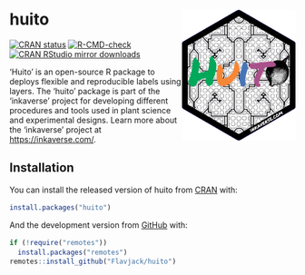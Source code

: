 
# huito <img src="man/figures/logo.png" align="right" width="200" />

<!-- badges: start -->

[![CRAN
status](https://www.r-pkg.org/badges/version/huito)](https://CRAN.R-project.org/package=huito)
[![R-CMD-check](https://github.com/Flavjack/huito/workflows/R-CMD-check/badge.svg)](https://github.com/Flavjack/huito/actions)
[![CRAN RStudio mirror
downloads](https://cranlogs.r-pkg.org/badges/grand-total/huito?color=brightgreen)](https://r-pkg.org/pkg/huito)
<!-- badges: end -->

‘Huito’ is an open-source R package to deploys flexible and reproducible
labels using layers. The ‘huito’ package is part of the ‘inkaverse’
project for developing different procedures and tools used in plant
science and experimental designs. Learn more about the ‘inkaverse’
project at <https://inkaverse.com/>.

## Installation

You can install the released version of huito from
[CRAN](https://cran.r-project.org/package=huito) with:

``` r
install.packages("huito")
```

And the development version from
[GitHub](https://github.com/flavjack/huito) with:

``` r
if (!require("remotes"))
  install.packages("remotes")
remotes::install_github("Flavjack/huito")
```

